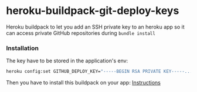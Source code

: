 # heroku-buildpack-git-deploy-keys
Heroku buildpack to let you add an SSH private key to an heroku app so it can access private GitHub repositories during `bundle install` 

### Installation

The key have to be stored in the application's env:

```bash
heroku config:set GITHUB_DEPLOY_KEY="-----BEGIN RSA PRIVATE KEY-----...."
```

Then you have to install this buildpack on your app: [Instructions](https://devcenter.heroku.com/articles/platform-api-reference#buildpack-installations)
